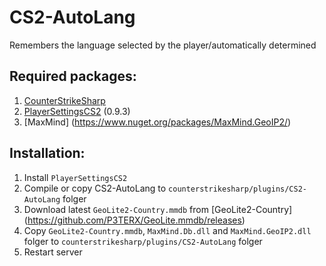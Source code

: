 # CS2-AutoLang
Remembers the language selected by the player/automatically determined

## Required packages:
1. [CounterStrikeSharp](https://github.com/roflmuffin/CounterStrikeSharp/)
2. [PlayerSettingsCS2](https://github.com/NickFox007/PlayerSettingsCS2) (0.9.3)
3. [MaxMind] (https://www.nuget.org/packages/MaxMind.GeoIP2/)

## Installation:
1. Install `PlayerSettingsCS2`
2. Compile or copy CS2-AutoLang to `counterstrikesharp/plugins/CS2-AutoLang` folger
3. Download latest `GeoLite2-Country.mmdb` from [GeoLite2-Country] (https://github.com/P3TERX/GeoLite.mmdb/releases)
4. Copy `GeoLite2-Country.mmdb`, `MaxMind.Db.dll` and `MaxMind.GeoIP2.dll` folger to `counterstrikesharp/plugins/CS2-AutoLang` folger
5. Restart server